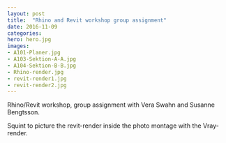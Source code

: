 ```yaml
---
layout: post
title:  "Rhino and Revit workshop group assignment"
date: 2016-11-09
categories:
hero: hero.jpg
images:
- A101-Planer.jpg
- A103-Sektion-A-A.jpg
- A104-Sektion-B-B.jpg
- Rhino-render.jpg
- revit-render1.jpg
- revit-render2.jpg
---
```

Rhino/Revit workshop, group assignment with Vera Swahn and Susanne Bengtsson.

Squint to picture the revit-render inside the photo montage with the Vray-render.

